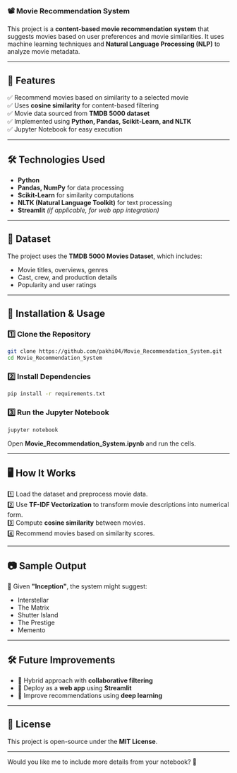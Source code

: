 ### **📽️ Movie Recommendation System**  

This project is a **content-based movie recommendation system** that suggests movies based on user preferences and movie similarities. It uses machine learning techniques and **Natural Language Processing (NLP)** to analyze movie metadata.  

---

## **📌 Features**  
✅ Recommend movies based on similarity to a selected movie  
✅ Uses **cosine similarity** for content-based filtering  
✅ Movie data sourced from **TMDB 5000 dataset**  
✅ Implemented using **Python, Pandas, Scikit-Learn, and NLTK**  
✅ Jupyter Notebook for easy execution  

---

## **🛠️ Technologies Used**  
- **Python**  
- **Pandas, NumPy** for data processing  
- **Scikit-Learn** for similarity computations  
- **NLTK (Natural Language Toolkit)** for text processing  
- **Streamlit** *(if applicable, for web app integration)*  

---

## **📂 Dataset**  
The project uses the **TMDB 5000 Movies Dataset**, which includes:  
- Movie titles, overviews, genres  
- Cast, crew, and production details  
- Popularity and user ratings  

---

## **🚀 Installation & Usage**  
### **1️⃣ Clone the Repository**  
```bash
git clone https://github.com/pakhi04/Movie_Recommendation_System.git
cd Movie_Recommendation_System
```

### **2️⃣ Install Dependencies**  
```bash
pip install -r requirements.txt
```

### **3️⃣ Run the Jupyter Notebook**  
```bash
jupyter notebook
```
Open **Movie_Recommendation_System.ipynb** and run the cells.

---

## **🖥️ How It Works**  
1️⃣ Load the dataset and preprocess movie data.  
2️⃣ Use **TF-IDF Vectorization** to transform movie descriptions into numerical form.  
3️⃣ Compute **cosine similarity** between movies.  
4️⃣ Recommend movies based on similarity scores.  

---

## **📷 Sample Output**  
🚀 Given **"Inception"**, the system might suggest:  
- Interstellar  
- The Matrix  
- Shutter Island  
- The Prestige  
- Memento  

---

## **🛠️ Future Improvements**  
- 🔹 Hybrid approach with **collaborative filtering**  
- 🔹 Deploy as a **web app** using **Streamlit**  
- 🔹 Improve recommendations using **deep learning**  

---

## **📜 License**  
This project is open-source under the **MIT License**.  

---

Would you like me to include more details from your notebook? 🚀

